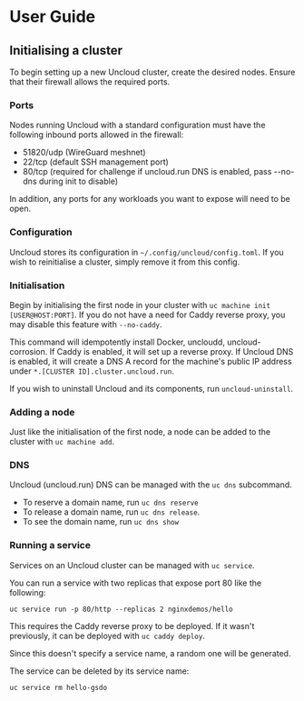 # User Guide

## Initialising a cluster

To begin setting up a new Uncloud cluster, create the desired nodes. Ensure that their firewall allows the required ports.

### Ports

Nodes running Uncloud with a standard configuration must have the following inbound ports allowed in the firewall:

* 51820/udp (WireGuard meshnet)
* 22/tcp (default SSH management port)
* 80/tcp (required for challenge if uncloud.run DNS is enabled, pass --no-dns during init to disable)

In addition, any ports for any workloads you want to expose will need to be open.

### Configuration

Uncloud stores its configuration in `~/.config/uncloud/config.toml`. If you wish to reinitialise a cluster, simply remove it from this config.

### Initialisation

Begin by initialising the first node in your cluster with `uc machine init [USER@HOST:PORT]`. If you do not have a need for Caddy reverse proxy, you may disable this feature with `--no-caddy`.

This command will idempotently install Docker, uncloudd, uncloud-corrosion. If Caddy is enabled, it will set up a reverse proxy. If Uncloud DNS is enabled, it will create a DNS A record for the machine's public IP address under `*.[CLUSTER ID].cluster.uncloud.run`.

If you wish to uninstall Uncloud and its components, run `uncloud-uninstall`.

### Adding a node

Just like the initialisation of the first node, a node can be added to the cluster with `uc machine add`.

### DNS

Uncloud (uncloud.run) DNS can be managed with the `uc dns` subcommand.

* To reserve a domain name, run `uc dns reserve`
* To release a domain name, run `uc dns release`.
* To see the domain name, run `uc dns show`

### Running a service

Services on an Uncloud cluster can be managed with `uc service`.

You can run a service with two replicas that expose port 80 like the following:

```
uc service run -p 80/http --replicas 2 nginxdemos/hello
```

This requires the Caddy reverse proxy to be deployed. If it wasn't previously, it can be deployed with `uc caddy deploy`.

Since this doesn't specify a service name, a random one will be generated.

The service can be deleted by its service name:

```
uc service rm hello-gsdo
```
